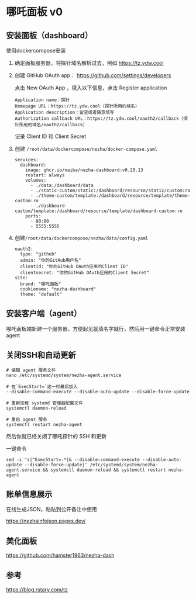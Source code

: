 # 哪吒面板 v0

## 安装面板（dashboard）

使用dockercompose安装

1. 确定面板服务器，将探针域名解析过去，例如 https://tz.ydw.cool

2. 创建 GitHub OAuth app： https://github.com/settings/developers

   点击 New OAuth App ，填入以下信息，点击 Register application

   ```
   Application name：探针
   Homepage URL：https://tz.ydw.cool（探针所用的域名）
   Application description：留空或者随意填写
   Authorization callback URL：https://tz.ydw.cool/oauth2/callback（探针所用的域名/oauth2/callback）
   ```

   记录 Client ID 和 Client Secret

3. 创建 `/root/data/dockercompose/nezha/docker-compose.yaml`

   ```
   services:
     dashboard:
       image: ghcr.io/naiba/nezha-dashboard:v0.20.13
       restart: always
       volumes:
         - ./data:/dashboard/data
         - ./static-custom/static:/dashboard/resource/static/custom:ro
         - ./theme-custom/template:/dashboard/resource/template/theme-custom:ro
         - ./dashboard-custom/template:/dashboard/resource/template/dashboard-custom:ro
       ports:
         - 80:80
         - 5555:5555
   ```

4. 创建`/root/data/dockercompose/nezha/data/config.yaml`

   ```
   oauth2:
     type: "github"
     admin: "你的GitHub用户名"
     clientid: "你的GitHub OAuth应用的Client ID"
     clientsecret: "你的GitHub OAuth应用的Client Secret"
   site:
     brand: "哪吒面板"
     cookiename: "nezha-dashboard"
     theme: "default"
   ```



## 安装客户端（agent）

哪吒面板端新建一个服务器，方便起见就填名字就行，然后用一键命令正常安装 agent



## 关闭SSH和自动更新

```
# 编辑 agent 服务文件
nano /etc/systemd/system/nezha-agent.service

# 在`ExecStart=`这一栏最后加入
--disable-command-execute --disable-auto-update --disable-force-update

# 重新加载 systemd 管理器配置文件
systemctl daemon-reload

# 重启 agent 服务
systemctl restart nezha-agent
```

然后你就已经关闭了哪吒探针的 SSH 和更新



一键命令

```
sed -i 's|^ExecStart=.*|& --disable-command-execute --disable-auto-update --disable-force-update|' /etc/systemd/system/nezha-agent.service && systemctl daemon-reload && systemctl restart nezha-agent
```



## 账单信息展示

在线生成JSON，粘贴到公开备注中使用

https://nezhainfojson.pages.dev/



## 美化面板

https://github.com/hamster1963/nezha-dash



## 参考

https://blog.rstary.com/tz
